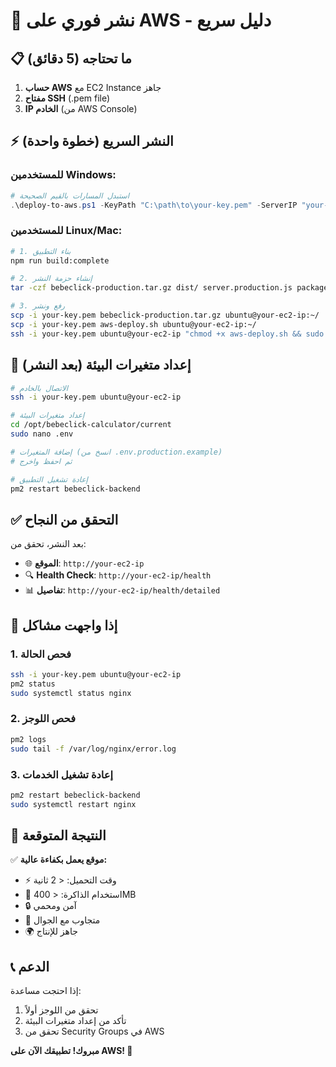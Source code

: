 # 🚀 نشر فوري على AWS - دليل سريع

## 📋 ما تحتاجه (5 دقائق)

1. **حساب AWS** مع EC2 Instance جاهز
2. **مفتاح SSH** (.pem file)
3. **IP الخادم** (من AWS Console)

## ⚡ النشر السريع (خطوة واحدة)

### للمستخدمين Windows:
```powershell
# استبدل المسارات بالقيم الصحيحة
.\deploy-to-aws.ps1 -KeyPath "C:\path\to\your-key.pem" -ServerIP "your-ec2-ip"
```

### للمستخدمين Linux/Mac:
```bash
# 1. بناء التطبيق
npm run build:complete

# 2. إنشاء حزمة النشر
tar -czf bebeclick-production.tar.gz dist/ server.production.js package.json src/ aws-deploy.sh

# 3. رفع ونشر
scp -i your-key.pem bebeclick-production.tar.gz ubuntu@your-ec2-ip:~/
scp -i your-key.pem aws-deploy.sh ubuntu@your-ec2-ip:~/
ssh -i your-key.pem ubuntu@your-ec2-ip "chmod +x aws-deploy.sh && sudo ./aws-deploy.sh"
```

## 🔧 إعداد متغيرات البيئة (بعد النشر)

```bash
# الاتصال بالخادم
ssh -i your-key.pem ubuntu@your-ec2-ip

# إعداد متغيرات البيئة
cd /opt/bebeclick-calculator/current
sudo nano .env

# إضافة المتغيرات (انسخ من .env.production.example)
# ثم احفظ واخرج

# إعادة تشغيل التطبيق
pm2 restart bebeclick-backend
```

## ✅ التحقق من النجاح

بعد النشر، تحقق من:
- 🌐 **الموقع**: `http://your-ec2-ip`
- 🔍 **Health Check**: `http://your-ec2-ip/health`
- 📊 **تفاصيل**: `http://your-ec2-ip/health/detailed`

## 🚨 إذا واجهت مشاكل

### 1. فحص الحالة
```bash
ssh -i your-key.pem ubuntu@your-ec2-ip
pm2 status
sudo systemctl status nginx
```

### 2. فحص اللوجز
```bash
pm2 logs
sudo tail -f /var/log/nginx/error.log
```

### 3. إعادة تشغيل الخدمات
```bash
pm2 restart bebeclick-backend
sudo systemctl restart nginx
```

## 🎯 النتيجة المتوقعة

✅ **موقع يعمل بكفاءة عالية:**
- ⚡ وقت التحميل: < 2 ثانية
- 💾 استخدام الذاكرة: < 400MB
- 🔒 آمن ومحمي
- 📱 متجاوب مع الجوال
- 🌍 جاهز للإنتاج

## 📞 الدعم

إذا احتجت مساعدة:
1. تحقق من اللوجز أولاً
2. تأكد من إعداد متغيرات البيئة
3. تحقق من Security Groups في AWS

**مبروك! تطبيقك الآن على AWS! 🎉**

